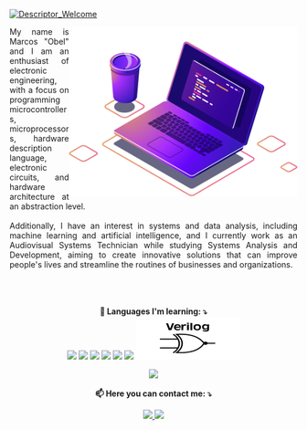
  [![Descriptor_Welcome](https://readme-typing-svg.herokuapp.com/?font=Fira+Code&pause=1000&width=435&lines=Bem+vindo;Welcome;%ED%99%98%EC%98%81%ED%95%B4%EC%9A%94)](https://github.com/aragonxpd154/aragonxpd154)


<img src="https://github.com/aragonxpd154/aragonxpd154/blob/main/computer-illustration.png" min-width="400px" max-width="400px" width="400px" align="right" alt="Computador iuriCode">

<p align="justify">
  <p align="justify">
My name is Marcos "Obel" and I am an enthusiast of electronic engineering, with a focus on programming microcontrollers, microprocessors, hardware description language, electronic circuits, and hardware architecture at an abstraction level.<br/><br/> Additionally, I have an interest in systems and data analysis, including machine learning and artificial intelligence, and I currently work as an Audiovisual Systems Technician while studying Systems Analysis and Development, aiming to create innovative solutions that can improve people's lives and streamline the routines of businesses and organizations.
  <br>
    <br>
    <br/>
  <p></p>

<div align="center">
<p align="center"><strong>
  <br>
  👀 Languages I'm learning: ⤵️ <br></strong>
  <a>
  <img src="https://img.shields.io/badge/C%23-239120?style=for-the-badge&logo=c-sharp&logoColor=white"/>
  
  <img src="https://img.shields.io/badge/C-00599C?style=for-the-badge&logo=c&logoColor=white"/>
  
  <img src="https://img.shields.io/badge/C%2B%2B-00599C?style=for-the-badge&logo=c%2B%2B&logoColor=white"/>
  
  <img src="https://img.shields.io/badge/R-276DC3?style=for-the-badge&logo=r&logoColor=white"/>
  
  <img src="https://img.shields.io/badge/Lua-2C2D72?style=for-the-badge&logo=lua&logoColor=white"/>
  
  <img src="https://img.shields.io/badge/Python-14354C?style=for-the-badge&logo=python&logoColor=white"/>

  <img src="https://raw.githubusercontent.com/aragonxpd154/aragonxpd154/605244c52628f0e28a0ad00909071483889de43b/SystemVerilog_logo.svg"/>
  </a>
</p>
</div>

<div align="center">
 
<img aligh="center" src="https://github-readme-stats.vercel.app/api?username=aragonxpd154&show_icons=true"/> </a>
</div>
<p align="center"><strong>
  📫 Here you can contact me: ⤵️ </strong><br>
</p>
<p align="center">

  <a href="https://www.linkedin.com/in/marcosobel" alt="Linkedin">
  <img src="https://img.shields.io/badge/LinkedIn-0077B5?style=for-the-badge&logo=linkedin&logoColor=white"/>

  <a href="https://www.youtube.com/@voraz3d" alt="Instagram">
  <img src="https://img.shields.io/badge/YouTube-FF0000?style=for-the-badge&logo=youtube&logoColor=white"/></a>
</p>


